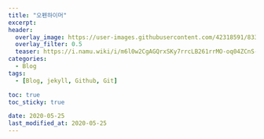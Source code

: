 ```yaml
---
title: "오펜하이머"
excerpt:
header:
  overlay_image: https://user-images.githubusercontent.com/42318591/83342661-f145e680-a32c-11ea-821a-2a565c52325d.png
  overlay_filter: 0.5
  teaser: https://i.namu.wiki/i/m6l0w2CgAGQrxSKy7rrcLB261rrMO-oq04ZCnS-wEU5sNqq8rR-gG2Zki_HloDFgP7gdfM_IoQK_m19OGqJKjw.webp
categories:
  - Blog
tags:
  - [Blog, jekyll, Github, Git]

toc: true
toc_sticky: true

date: 2020-05-25
last_modified_at: 2020-05-25
---
```

